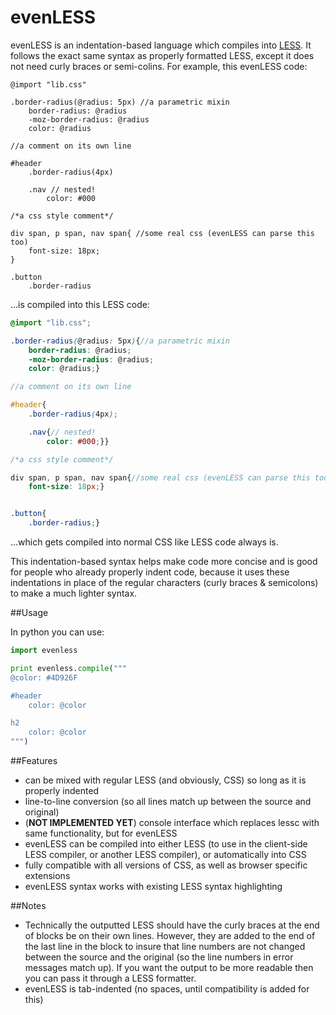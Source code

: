 evenLESS
========

evenLESS is an indentation-based language which compiles into [LESS](http://lesscss.org/). It follows the exact same syntax as properly formatted LESS, except it does not need curly braces or semi-colins. For example, this evenLESS code:

```lesscss
@import "lib.css"

.border-radius(@radius: 5px) //a parametric mixin
	border-radius: @radius
	-moz-border-radius: @radius
	color: @radius

//a comment on its own line

#header
	.border-radius(4px)

	.nav // nested!
		color: #000

/*a css style comment*/

div span, p span, nav span{ //some real css (evenLESS can parse this too)
    font-size: 18px;
}

.button
	.border-radius
```

...is compiled into this LESS code:

```scss
@import "lib.css";

.border-radius(@radius: 5px){//a parametric mixin
	border-radius: @radius;
	-moz-border-radius: @radius;
	color: @radius;}

//a comment on its own line

#header{
	.border-radius(4px);

	.nav{// nested!
		color: #000;}}

/*a css style comment*/

div span, p span, nav span{//some real css (evenLESS can parse this too)
	font-size: 18px;}


.button{
	.border-radius;}
```

...which gets compiled into normal CSS like LESS code always is.

This indentation-based syntax helps make code more concise and is good for people who already properly indent code, because it uses these indentations in place of the regular characters (curly braces & semicolons) to make a much lighter syntax.

##Usage

In python you can use:

```python
import evenless

print evenless.compile("""
@color: #4D926F

#header
	color: @color

h2
	color: @color
""")
```


##Features
 - can be mixed with regular LESS (and obviously, CSS) so long as it is properly indented
 - line-to-line conversion (so all lines match up between the source and original)
 - (**NOT IMPLEMENTED YET**) console interface which replaces lessc with same functionality, but for evenLESS
 - evenLESS can be compiled into either LESS (to use in the client-side LESS compiler, or another LESS compiler), or automatically into CSS
 - fully compatible with all versions of CSS, as well as browser specific extensions
 - evenLESS syntax works with existing LESS syntax highlighting


##Notes
 - Technically the outputted LESS should have the curly braces at the end of blocks be on their own lines. However, they are added to the end of the last line in the block to insure that line numbers are not changed between the source and the original (so the line numbers in error messages match up). If you want the output to be more readable then you can pass it through a LESS formatter.
 - evenLESS is tab-indented (no spaces, until compatibility is added for this)